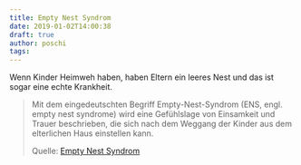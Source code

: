 ```yaml
---
title: Empty Nest Syndrom
date: 2019-01-02T14:00:38
draft: true
author: poschi
tags:
---
```


Wenn Kinder Heimweh haben, haben Eltern ein leeres Nest und das ist sogar eine
echte Krankheit.

> Mit dem eingedeutschten Begriff Empty-Nest-Syndrom (ENS, engl. empty nest
> syndrome) wird eine Gefühlslage von Einsamkeit und Trauer beschrieben, die
> sich nach dem Weggang der Kinder aus dem elterlichen Haus einstellen kann.
>
> Quelle: [Empty Nest Syndrom](https://de.wikipedia.org/wiki/Empty-Nest-Syndrom)
